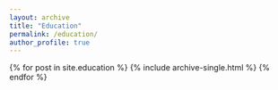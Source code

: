 ```yaml
---
layout: archive
title: "Education"
permalink: /education/
author_profile: true
---
```


{% for post in site.education %}
  {% include archive-single.html %}
{% endfor %}
